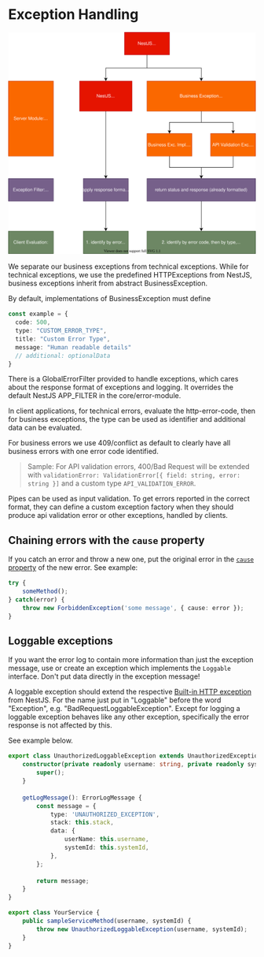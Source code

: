 # Exception Handling

![exception hierarchy](./img/exception-hierarchy.svg)

We separate our business exceptions from technical exceptions. While for technical exceptions, we use the predefined HTTPExceptions from NestJS, business exceptions inherit from abstract BusinessException.

By default, implementations of BusinessException must define

```typescript
const example = {
  code: 500,
  type: "CUSTOM_ERROR_TYPE",
  title: "Custom Error Type",
  message: "Human readable details"
  // additional: optionalData
}
```

There is a GlobalErrorFilter provided to handle exceptions, which cares about the response format of exceptions and logging. It overrides the default NestJS APP_FILTER in the core/error-module.

In client applications, for technical errors, evaluate the http-error-code, then for business exceptions, the type can be used as identifier and additional data can be evaluated.

For business errors we use 409/conflict as default to clearly have all business errors with one error code identified.

> Sample: For API validation errors, 400/Bad Request will be extended with `validationError: ValidationError[{ field: string, error: string }]` and a custom type `API_VALIDATION_ERROR`.

Pipes can be used as input validation. To get errors reported in the correct format, they can define a custom exception factory when they should produce api validation error or other exceptions, handled by clients.

## Chaining errors with the `cause` property

If you catch an error and throw a new one, put the original error in the [`cause` property](https://developer.mozilla.org/en-US/docs/Web/JavaScript/Reference/Global_Objects/Error/cause) of the new error. See example:

```typescript
try {
    someMethod();
} catch(error) {
    throw new ForbiddenException('some message', { cause: error });
}
```

## Loggable exceptions

If you want the error log to contain more information than just the exception message, use or create an exception which implements the `Loggable` interface. Don't put data directly in the exception message!

A loggable exception should extend the respective [Built-in HTTP exception](https://docs.nestjs.com/exception-filters#built-in-http-exceptions) from NestJS. For the name just put in "Loggable" before the word "Exception", e.g. "BadRequestLoggableException". Except for logging a loggable exception behaves like any other exception, specifically the error response is not affected by this.

See example below.

```TypeScript
export class UnauthorizedLoggableException extends UnauthorizedException implements Loggable {
    constructor(private readonly username: string, private readonly systemId?: string) {
        super();
    }

    getLogMessage(): ErrorLogMessage {
        const message = {
            type: 'UNAUTHORIZED_EXCEPTION',
            stack: this.stack,
            data: {
                userName: this.username,
                systemId: this.systemId,
            },
        };

        return message;
    }
}
```

```TypeScript
export class YourService {
    public sampleServiceMethod(username, systemId) {
        throw new UnauthorizedLoggableException(username, systemId);
    }
}
```
